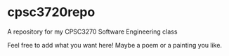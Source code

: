 # cpsc3720repo
A repository for my CPSC3270 Software Engineering class


Feel free to add what you want here!
Maybe a poem or a painting you like.
